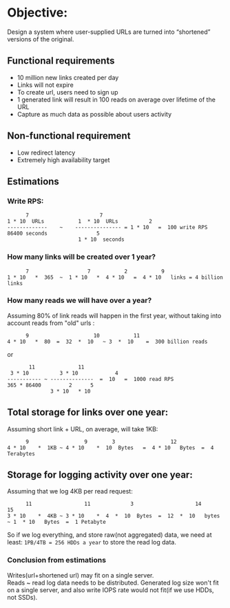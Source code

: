 # Objective:
Design a system where user-supplied URLs are turned into “shortened” versions of the original.

## Functional requirements
* 10 million new links created per day
* Links will not expire
* To create url, users need to sign up 
* 1 generated link will result in 100 reads on average over lifetime of the URL
* Capture as much data as possible about users activity

## Non-functional requirement
* Low redirect latency
* Extremely high availability target


## Estimations
### Write RPS:
```
      7                       7                             
1 * 10  URLs           1  * 10  URLs          2             
-------------    ~    --------------- = 1 * 10   =  100 write RPS
86400 seconds                5                               
                       1 * 10  seconds                       
```

### How many links will be created over 1 year?
```
      7                   7           2           9
1 * 10   *  365  ~  1 * 10   *  4 * 10   =  4 * 10   links = 4 billion links
```

### How many reads we will have over a year?
Assuming 80% of link reads will happen in the first year,
without taking into account reads from "old" urls  :
```
      9                     10           11                      
4 * 10   *  80  =  32  *  10   ~ 3  *  10    =  300 billion reads
```
or
```
       11              11                        
 3 * 10          3 * 10            4             
----------- ~ --------------  =  10   =  1000 read RPS
365 * 86400         2      5                     
              3 * 10   * 10                      
```

## Total storage for links over one year:
Assuming short link + URL, on average, will take 1KB:
```
      9                  9        3                  12                       
4 * 10    *  1KB ~ 4 * 10    *  10  Bytes   =  4 * 10   Bytes  =  4 Terabytes
```

## Storage for logging activity over one year:
Assuming that we log 4KB per read request:
```
      11                 11             3                    14                15
3 * 10    *  4KB ~ 3 * 10    *  4  *  10  Bytes  =  12  *  10   bytes ~ 1  * 10   Bytes  =  1 Petabyte
```
So if we log everything, and store raw(not aggregated) data, we need at least:
```1PB/4TB = 256 HDDs a year```
to store the read log data.

### Conclusion from estimations
Writes(url+shortened url) may fit on a single server.  
Reads ~ read log data needs to be distributed.
Generated log size won't fit on a single server, and also write IOPS rate would not fit(if we use HDDs, not SSDs).


